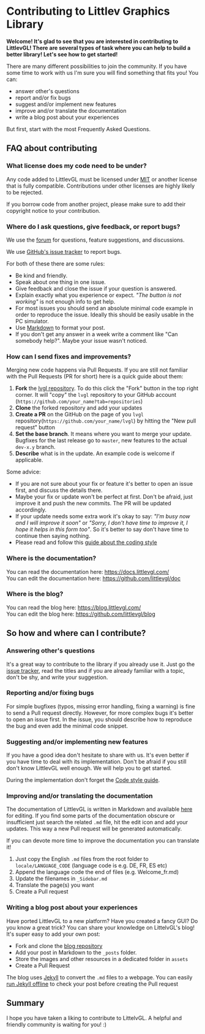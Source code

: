 # Contributing to Littlev Graphics Library

**Welcome! It's glad to see that you are interested in contributing to LittlevGL! There are several types of task where you can help to build a better library! Let's see how to get started!**

There are many different possibilities to join the community. If you have some time to work with us I'm sure you will find something that fits you! You can:

- answer other's questions
- report and/or fix bugs
- suggest and/or implement new features
- improve and/or translate the documentation
- write a blog post about your experiences

But first, start with the most Frequently Asked Questions.

## FAQ about contributing

### What license does my code need to be under?

Any code added to LittlevGL must be licensed under [MIT](https://choosealicense.com/licenses/mit/) or another license that is fully compatible. Contributions under other licenses are highly likely to be rejected.

If you borrow code from another project, please make sure to add their copyright notice to your contribution.

### Where do I ask questions, give feedback, or report bugs?

We use the [forum](http://forum.littlevgl.com/) for questions, feature suggestions, and discussions.

We use [GitHub's issue tracker](https://github.com/littlevgl/lvgl/issues) to report bugs.

For both of these there are some rules:

- Be kind and friendly.
- Speak about one thing in one issue.
- Give feedback and close the issue if your question is answered.
- Explain exactly what you experience or expect. _"The button is not working"_ is not enough info to get help.
- For most issues you should send an absolute minimal code example in order to reproduce the issue. Ideally this should be easily usable in the PC simulator.
- Use [Markdown](https://github.com/adam-p/markdown-here/wiki/Markdown-Cheatsheet) to format your post.
- If you don't get any answer in a week write a comment like "Can somebody help?". Maybe your issue wasn't noticed.

### How can I send fixes and improvements?

Merging new code happens via Pull Requests. If you are still not familiar with the Pull Requests (PR for short) here is a quick guide about them:

1. **Fork** the [lvgl repository](https://github.com/littlevgl/lvgl). To do this click the "Fork" button in the top right corner. It will "copy" the `lvgl` repository to your GitHub account (`https://github.com/your_name?tab=repositories`)
2. **Clone** the forked repository and add your updates
3. **Create a PR** on the GitHub on the page of you `lvgl` repository(`https://github.com/your_name/lvgl`) by hitting the "New pull request" button
4. **Set the base branch**. It means where you want to merge your update. Bugfixes for the last release go to `master`, new features to the actual `dev-x.y` branch.
5. **Describe** what is in the update. An example code is welcome if applicable.

Some advice:

- If you are not sure about your fix or feature it's better to open an issue first, and discuss the details there.
- Maybe your fix or update won't be perfect at first. Don't be afraid, just improve it and push the new commits. The PR will be updated accordingly.
- If your update needs some extra work it's okay to say: _"I'm busy now and I will improve it soon"_ or _"Sorry, I don't have time to improve it, I hope it helps in this form too"_. So it's better to say don't have time to continue then saying nothing.
- Please read and follow this [guide about the coding style](https://docs.littlevgl.com/#Coding-Style-Guide)

### Where is the documentation?

You can read the documentation here: https://docs.littlevgl.com/  
You can edit the documentation here: https://github.com/littlevgl/doc

### Where is the blog?

You can read the blog here: https://blog.littlevgl.com/  
You can edit the blog here: https://github.com/littlevgl/blog

## So how and where can I contribute?

### Answering other's questions

It's a great way to contribute to the library if you already use it. Just go the [issue tracker](https://github.com/littlevgl/lvgl/issues), read the titles and if you are already familiar with a topic, don't be shy, and write your suggestion.

### Reporting and/or fixing bugs

For simple bugfixes (typos, missing error handling, fixing a warning) is fine to send a Pull request directly. However, for more complex bugs it's better to open an issue first. In the issue, you should describe how to reproduce the bug and even add the minimal code snippet.

### Suggesting and/or implementing new features

If you have a good idea don't hesitate to share with us. It's even better if you have time to deal with its implementation. Don't be afraid if you still don't know LittlevGL well enough. We will help you to get started.

During the implementation don't forget the [Code style guide](https://docs.littlevgl.com/#Coding-Style-Guide).

### Improving and/or translating the documentation

The documentation of LittlevGL is written in Markdown and available [here](https://github.com/littlevgl/doc) for editing. If you find some parts of the documentation obscure or insufficient just search the related `.md` file, hit the edit icon and add your updates. This way a new Pull request will be generated automatically.

If you can devote more time to improve the documentation you can translate it!

1. Just copy the English `.md` files from the root folder to `locale/LANGUAGE_CODE` (language code is e.g. DE, FR, ES etc)
2. Append the language code the end of files (e.g. Welcome_fr.md)
3. Update the filenames in `_Sidebar.md`
4. Translate the page(s) you want
5. Create a Pull request

### Writing a blog post about your experiences

Have ported LittlevGL to a new platform? Have you created a fancy GUI? Do you know a great trick?
You can share your knowledge on LittelvGL's blog! It's super easy to add your own post:

- Fork and clone the [blog repository](https://github.com/littlevgl/blog)
- Add your post in Markdown to the `_posts` folder.
- Store the images and other resources in a dedicated folder in `assets`
- Create a Pull Request

The blog uses [Jekyll](https://jekyllrb.com/) to convert the `.md` files to a webpage. You can easily [run Jekyll offline](https://jekyllrb.com/docs/) to check your post before creating the Pull request

## Summary

I hope you have taken a liking to contribute to LittelvGL. A helpful and friendly community is waiting for you! :)
